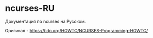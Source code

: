 # ncurses-RU
Документация по ncurses на Русском.

Оригинал - https://tldp.org/HOWTO/NCURSES-Programming-HOWTO/
